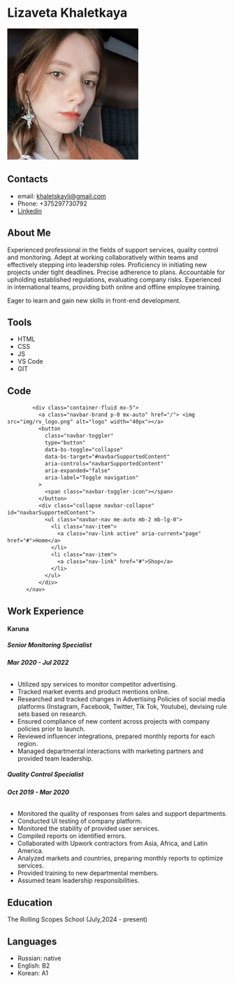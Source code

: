 # Lizaveta Khaletkaya
![cv-photo](./images/imresizer-1721477958805.jpg)

## Contacts
* email: khaletskayli@gmail.com
* Phone: +375297730792
* [Linkedin](https://www.linkedin.com/in/khaletskaya-lizaveta/)

## About Me
Experienced professional in the fields of support services, quality control and monitoring. Adept at working collaboratively within teams and effectively stepping into leadership roles. Proficiency in initiating new projects under tight deadlines. Precise adherence to plans. Accountable for upholding established regulations, evaluating company risks. Experienced in international teams, providing both online and offline employee training.

Eager to learn and gain new skills in front-end development.

## Tools
* HTML
* CSS
* JS
* VS Code
* GIT

## Code
``` <nav class="navbar navbar-expand-lg bg-light">
        <div class="container-fluid mx-5">
          <a class="navbar-brand p-0 mx-auto" href="/"> <img src="img/rv_logo.png" alt="logo" width="40px"></a>
          <button
            class="navbar-toggler"
            type="button"
            data-bs-toggle="collapse"
            data-bs-target="#navbarSupportedContent"
            aria-controls="navbarSupportedContent"
            aria-expanded="false"
            aria-label="Toggle navigation"
          >
            <span class="navbar-toggler-icon"></span>
          </button>
          <div class="collapse navbar-collapse" id="navbarSupportedContent">
            <ul class="navbar-nav me-auto mb-2 mb-lg-0">
              <li class="nav-item">
                <a class="nav-link active" aria-current="page" href="#">Home</a>
              </li>
              <li class="nav-item">
                <a class="nav-link" href="#">Shop</a>
              </li>
            </ul>
          </div>
      </nav>
 ```

## Work Experience
 #### Karuna
 ##### Senior Monitoring Specialist
 ###### **Mar 2020 - Jul 2022**
* Utilized spy services to monitor competitor advertising.
* Tracked market events and product mentions online.
* Researched and tracked changes in Advertising Policies of social media platforms (Instagram, Facebook, Twitter, Tik Tok, Youtube), devising rule sets based on research.
* Ensured compliance of new content across projects with company policies prior to launch.
* Reviewed influencer integrations, prepared monthly reports for each region.
* Managed departmental interactions with marketing partners and provided team leadership.     


##### Quality Control Specialist
###### **Oct 2019 - Mar 2020**
* Monitored the quality of responses from sales and support departments.
* Conducted UI testing of company platform.
* Monitored the stability of provided user services.
* Compiled reports on identified errors.
* Collaborated with Upwork contractors from Asia, Africa, and Latin America.
* Analyzed markets and countries, preparing monthly reports to optimize services.
* Provided training to new departmental members.
* Assumed team leadership responsibilities.

## Education
The Rolling Scopes School (July,2024 - present)

## Languages
* Russian: native
* English: B2
* Korean: A1